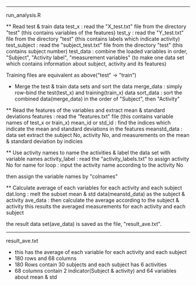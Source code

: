 ----------------------------------------------------------------------------------------
run_analysis.R

** Read test & train data
test_x : read the "X_test.txt" file from the directory "test"
        (this contains variables of the features)
test_y : read the "Y_test.txt" file from the directory "test"
        (this contains labels which indicate activity)
test_subject : read the "subject_test.txt" file from the directory "test"
        (this contains subject number)
test_data : combine the loaded variables in order, 
           "Subject", "Activity label", "measurement variables"
        (to make one data set which contains information about subject, activity and its features)

Training files are equivalent as above("test" -> "train")

* Merge the test & train data sets and sort the data
merge_data : simply row-bind the test(test_x) and training(train_x) data
sort_data : sort the combined data(merge_data) in the order of "Subject", then "Activity"


** Read the features of the variables and extract mean & standard deviations
features : read the "features.txt" file (this contains variable names of test_x or train_x)
mean_id or std_id : find the indices which indicate the mean and standard deviations 
                      in the features
meanstd_data : data set extract the subject No, activity No, 
                and measurements on the mean & standard deviation by indicies


** Use activity names to name the activities & label the data set with variable names
activity_label : read the "activity_labels.txt" to assign activity No for name
for loop : input the activity name according to the activity No

then assign the variable names by "colnames"


** Calculate average of each variables for each activity and each subject
dat.long : melt the subset mean & std data(meanstd_data) as the subject & activity
ave_data : then calculate the average according to the subject & activity
          this results the averaged measurements for each activity and each subject

the result data set(ave_data) is saved as the file, "result_ave.txt".

----------------------------------------------------------------------------------------
result_ave.txt
- this has the average of each variable for each activity and each subject
- 180 rows and 68 columns
- 180 Rows contain 30 subjects and each subject has 6 activities
- 68 columns contain 2 indicator(Subject & activity) and 64 variables about mean & std
